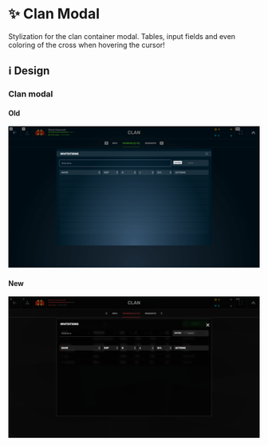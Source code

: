 # :sparkles: Clan Modal

Stylization for the clan container modal. Tables, input fields and even coloring of the cross when hovering the cursor!

## :information_source: Design

### Clan modal

#### Old

![](/images/clan/old/clanmodal.png)

#### New

![](/images/clan/new/clanmodal.png)
